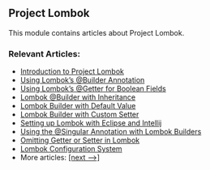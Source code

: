 ## Project Lombok

This module contains articles about Project Lombok.

### Relevant Articles:

- [Introduction to Project Lombok](https://www.baeldung.com/intro-to-project-lombok)
- [Using Lombok’s @Builder Annotation](https://www.baeldung.com/lombok-builder)
- [Using Lombok’s @Getter for Boolean Fields](https://www.baeldung.com/lombok-getter-boolean)
- [Lombok @Builder with Inheritance](https://www.baeldung.com/lombok-builder-inheritance)
- [Lombok Builder with Default Value](https://www.baeldung.com/lombok-builder-default-value)
- [Lombok Builder with Custom Setter](https://www.baeldung.com/lombok-builder-custom-setter)
- [Setting up Lombok with Eclipse and Intellij](https://www.baeldung.com/lombok-ide)
- [Using the @Singular Annotation with Lombok Builders](https://www.baeldung.com/lombok-builder-singular)
- [Omitting Getter or Setter in Lombok](https://www.baeldung.com/lombok-omit-getter-setter)
- [Lombok Configuration System](https://www.baeldung.com/lombok-configuration-system)
- More articles: [[next -->]](../lombok-2)
